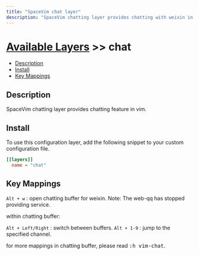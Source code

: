 ```yaml
---
title: "SpaceVim chat layer"
description: "SpaceVim chatting layer provides chatting with weixin in vim."
---
```


# [Available Layers](../) >> chat


<!-- vim-markdown-toc GFM -->

- [Description](#description)
- [Install](#install)
- [Key Mappings](#key-mappings)

<!-- vim-markdown-toc -->

## Description

SpaceVim chatting layer provides chatting feature in vim.

## Install

To use this configuration layer, add the following snippet to your custom configuration file.

```toml
[[layers]]
  name = "chat"
```

## Key Mappings

`Alt + w` : open chatting buffer for weixin.
Note: The web-qq has stopped providing service.

within chatting buffer:

`Alt + Left/Right` : switch between buffers.
`Alt + 1-9` : jump to the specified channel.

for more mappings in chatting buffer, please read <kbd>:h vim-chat</kbd>.
